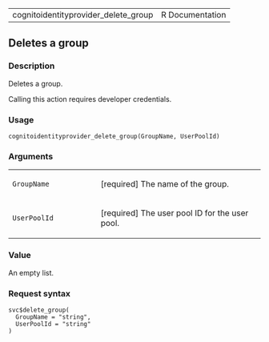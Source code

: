 <table style="width: 100%;">
<tbody>
<tr class="odd">
<td>cognitoidentityprovider_delete_group</td>
<td style="text-align: right;">R Documentation</td>
</tr>
</tbody>
</table>

## Deletes a group

### Description

Deletes a group.

Calling this action requires developer credentials.

### Usage

    cognitoidentityprovider_delete_group(GroupName, UserPoolId)

### Arguments

<table>
<colgroup>
<col style="width: 35%" />
<col style="width: 65%" />
</colgroup>
<tbody>
<tr class="odd">
<td><code
id="cognitoidentityprovider_delete_group_:_GroupName">GroupName</code></td>
<td><p>[required] The name of the group.</p></td>
</tr>
<tr class="even">
<td><code
id="cognitoidentityprovider_delete_group_:_UserPoolId">UserPoolId</code></td>
<td><p>[required] The user pool ID for the user pool.</p></td>
</tr>
</tbody>
</table>

### Value

An empty list.

### Request syntax

    svc$delete_group(
      GroupName = "string",
      UserPoolId = "string"
    )
